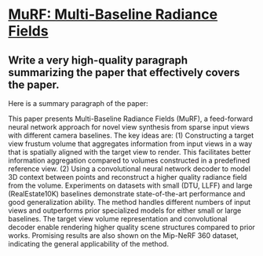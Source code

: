 # [MuRF: Multi-Baseline Radiance Fields](https://arxiv.org/abs/2312.04565)

## Write a very high-quality paragraph summarizing the paper that effectively covers the paper.

 Here is a summary paragraph of the paper:

This paper presents Multi-Baseline Radiance Fields (MuRF), a feed-forward neural network approach for novel view synthesis from sparse input views with different camera baselines. The key ideas are: (1) Constructing a target view frustum volume that aggregates information from input views in a way that is spatially aligned with the target view to render. This facilitates better information aggregation compared to volumes constructed in a predefined reference view. (2) Using a convolutional neural network decoder to model 3D context between points and reconstruct a higher quality radiance field from the volume. Experiments on datasets with small (DTU, LLFF) and large (RealEstate10K) baselines demonstrate state-of-the-art performance and good generalization ability. The method handles different numbers of input views and outperforms prior specialized models for either small or large baselines. The target view volume representation and convolutional decoder enable rendering higher quality scene structures compared to prior works. Promising results are also shown on the Mip-NeRF 360 dataset, indicating the general applicability of the method.
